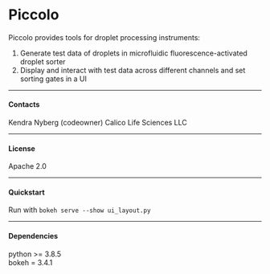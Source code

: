 # Piccolo

#### 

Piccolo provides tools for droplet processing instruments:

1. Generate test data of droplets in microfluidic fluorescence-activated droplet sorter 
2. Display and interact with test data across different channels and set sorting gates in a UI


---

#### Contacts

Kendra Nyberg (codeowner)
Calico Life Sciences LLC


---

#### License

Apache 2.0


---

#### Quickstart

Run with `bokeh serve --show ui_layout.py`


---

#### Dependencies

python >= 3.8.5\
bokeh = 3.4.1

